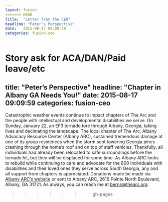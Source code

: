 ```yaml
---
layout: fusion
<<<<<<< HEAD
title:  "Letter from the CEO"
headline: "Peter’s Perspective"
date:   2015-08-17 09:09:59
categories: fusion-ceo
---
```

Story ask for ACA/DAN/Paid leave/etc
=======
title:  "Peter’s Perspective"
headline: "Chapter in Albany GA Needs You!"
date:   2015-08-17 09:09:59
categories: fusion-ceo
---
Catastrophic weather events continue to impact chapters of The Arc and the people with intellectual and developmental disabilities we serve. On Sunday, January 22, an EF3 tornado tore through Albany, Georgia, taking lives and decimating the landscape. The local chapter of The Arc, Albany Advocacy Resource Center (Albany ARC), sustained tremendous damage at one of its group residences when the storm sent towering Georgia pines crashing through the home’s roof and on top of staff vehicles. Thankfully, all individuals had already been relocated to safe surroundings before the tornado hit, but they will be displaced for some time. As Albany ARC looks to rebuild while continuing to care and advocate for the 800 individuals with disabilities and their loved ones they serve across South Georgia, any and all support from chapters is appreciated. Donations made be made via <a href="http://albanyarc.org/">Albany ARC’s website</a> or sent to Albany ARC, 2616 Pointe North Boulevard, Albany, GA 31721. As always, you can reach me at <a href="mailto:berns@thearc.org">berns@thearc.org</a>. 
>>>>>>> gh-pages
